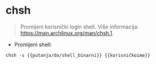 # chsh

> Promijeni korisnički login shell.
> Više informacija: <https://man.archlinux.org/man/chsh.1>.

- Promijeni shell:

`chsh -s {{putanja/do/shell_binarni}} {{korisničkoime}}`
